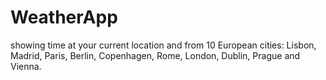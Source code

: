 # WeatherApp
showing time at your current location and from 10 European cities: Lisbon, Madrid, Paris, Berlin, Copenhagen, Rome, London, Dublin, Prague and Vienna.
